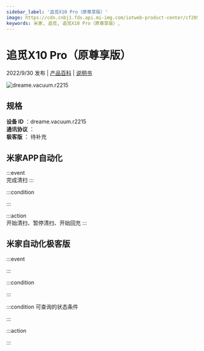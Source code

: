 ```yaml
---
sidebar_label: '追觅X10 Pro（原尊享版）'
image: https://cdn.cnbj1.fds.api.mi-img.com/iotweb-product-center/cf205b235ca17e80da2b1441a1dcca40_1663222029555.png?GalaxyAccessKeyId=AKVGLQWBOVIRQ3XLEW&Expires=9223372036854775807&Signature=sU6YlAOwn6KQ1McFyGzEpXKo/k8=
keywords: 米家, 追觅, 追觅X10 Pro（原尊享版）, 
---
```

# 追觅X10 Pro（原尊享版）

2022/9/30 发布 | [产品百科](https://home.mi.com/webapp/content/baike/product/index.html?model=dreame.vacuum.r2215/) | [说明书](https://home.mi.com/views/introduction.html?model=dreame.vacuum.r2215&region=cn)

![dreame.vacuum.r2215](https://cdn.cnbj1.fds.api.mi-img.com/iotweb-product-center/cf205b235ca17e80da2b1441a1dcca40_1663222029555.png?GalaxyAccessKeyId=AKVGLQWBOVIRQ3XLEW&Expires=9223372036854775807&Signature=sU6YlAOwn6KQ1McFyGzEpXKo/k8=)

## 规格  
> 
**设备 ID** ：dreame.vacuum.r2215  
**通讯协议** ：  
**极客版**  ： 待补充 


## 米家APP自动化  

:::event  
完成清扫
:::

:::condition  

:::

:::action   
开始清扫、暂停清扫、开始回充
:::

## 米家自动化极客版  

:::event  

:::

:::condition  

:::

:::condition 可查询的状态条件  

:::

:::action  

:::

        
